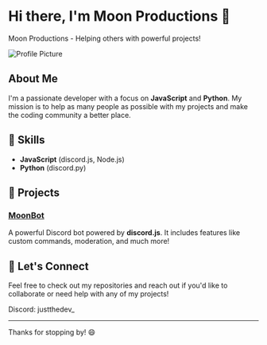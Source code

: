 # Hi there, I'm Moon Productions 👋

Moon Productions - Helping others with powerful projects!

![Profile Picture](https://raw.githubusercontent.com/JTDMedia/JTDMedia/main/profile_picture.webp)

## About Me

I'm a passionate developer with a focus on **JavaScript** and **Python**. My mission is to help as many people as possible with my projects and make the coding community a better place.

## 🚀 Skills

- **JavaScript** (discord.js, Node.js)
- **Python** (discord.py)

## 🔧 Projects

### [MoonBot](https://github.com/JTDMedia/JTDBot)
A powerful Discord bot powered by **discord.js**. It includes features like custom commands, moderation, and much more!

## 💬 Let's Connect

Feel free to check out my repositories and reach out if you'd like to collaborate or need help with any of my projects!

Discord: justthedev_

---

Thanks for stopping by! 😄

